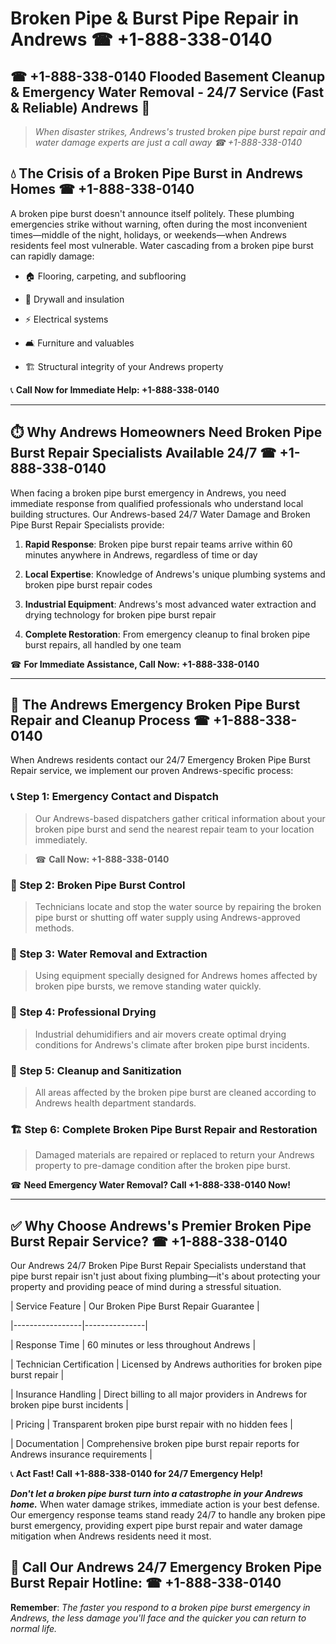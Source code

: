 # Broken Pipe & Burst Pipe Repair in Andrews ☎ +1-888-338-0140  
## ☎ +1-888-338-0140 Flooded Basement Cleanup & Emergency Water Removal - 24/7 Service (Fast & Reliable) Andrews 🚨  

> *When disaster strikes, Andrews's trusted broken pipe burst repair and water damage experts are just a call away ☎ +1-888-338-0140*  

## 💧 The Crisis of a Broken Pipe Burst in Andrews Homes ☎ +1-888-338-0140  

A broken pipe burst doesn't announce itself politely. These plumbing emergencies strike without warning, often during the most inconvenient times—middle of the night, holidays, or weekends—when Andrews residents feel most vulnerable. Water cascading from a broken pipe burst can rapidly damage:  

* 🏠 Flooring, carpeting, and subflooring  
* 🧱 Drywall and insulation  
* ⚡ Electrical systems  
* 🛋️ Furniture and valuables  
* 🏗️ Structural integrity of your Andrews property  

📞 **Call Now for Immediate Help: +1-888-338-0140**  

---  

## ⏱️ Why Andrews Homeowners Need Broken Pipe Burst Repair Specialists Available 24/7 ☎ +1-888-338-0140  

When facing a broken pipe burst emergency in Andrews, you need immediate response from qualified professionals who understand local building structures. Our Andrews-based 24/7 Water Damage and Broken Pipe Burst Repair Specialists provide:  

1. **Rapid Response**: Broken pipe burst repair teams arrive within 60 minutes anywhere in Andrews, regardless of time or day  
2. **Local Expertise**: Knowledge of Andrews's unique plumbing systems and broken pipe burst repair codes  
3. **Industrial Equipment**: Andrews's most advanced water extraction and drying technology for broken pipe burst repair  
4. **Complete Restoration**: From emergency cleanup to final broken pipe burst repairs, all handled by one team  

☎ **For Immediate Assistance, Call Now: +1-888-338-0140**  

---  

## 🔧 The Andrews Emergency Broken Pipe Burst Repair and Cleanup Process ☎ +1-888-338-0140  

When Andrews residents contact our 24/7 Emergency Broken Pipe Burst Repair service, we implement our proven Andrews-specific process:  

### 📞 Step 1: Emergency Contact and Dispatch  
> Our Andrews-based dispatchers gather critical information about your broken pipe burst and send the nearest repair team to your location immediately.  
> ☎ **Call Now: +1-888-338-0140**  

### 🚿 Step 2: Broken Pipe Burst Control  
> Technicians locate and stop the water source by repairing the broken pipe burst or shutting off water supply using Andrews-approved methods.  

### 🌊 Step 3: Water Removal and Extraction  
> Using equipment specially designed for Andrews homes affected by broken pipe bursts, we remove standing water quickly.  

### 💨 Step 4: Professional Drying  
> Industrial dehumidifiers and air movers create optimal drying conditions for Andrews's climate after broken pipe burst incidents.  

### 🧼 Step 5: Cleanup and Sanitization  
> All areas affected by the broken pipe burst are cleaned according to Andrews health department standards.  

### 🏗️ Step 6: Complete Broken Pipe Burst Repair and Restoration  
> Damaged materials are repaired or replaced to return your Andrews property to pre-damage condition after the broken pipe burst.  

☎ **Need Emergency Water Removal? Call +1-888-338-0140 Now!**  

---  

## ✅ Why Choose Andrews's Premier Broken Pipe Burst Repair Service? ☎ +1-888-338-0140  

Our Andrews 24/7 Broken Pipe Burst Repair Specialists understand that pipe burst repair isn't just about fixing plumbing—it's about protecting your property and providing peace of mind during a stressful situation.  

| Service Feature | Our Broken Pipe Burst Repair Guarantee |  
|-----------------|---------------|  
| Response Time | 60 minutes or less throughout Andrews |  
| Technician Certification | Licensed by Andrews authorities for broken pipe burst repair |  
| Insurance Handling | Direct billing to all major providers in Andrews for broken pipe burst incidents |  
| Pricing | Transparent broken pipe burst repair with no hidden fees |  
| Documentation | Comprehensive broken pipe burst repair reports for Andrews insurance requirements |  

📞 **Act Fast! Call +1-888-338-0140 for 24/7 Emergency Help!**  

***Don't let a broken pipe burst turn into a catastrophe in your Andrews home.*** When water damage strikes, immediate action is your best defense. Our emergency response teams stand ready 24/7 to handle any broken pipe burst emergency, providing expert pipe burst repair and water damage mitigation when Andrews residents need it most.  

## 📱 Call Our Andrews 24/7 Emergency Broken Pipe Burst Repair Hotline: ☎ +1-888-338-0140  

**Remember**: *The faster you respond to a broken pipe burst emergency in Andrews, the less damage you'll face and the quicker you can return to normal life.*